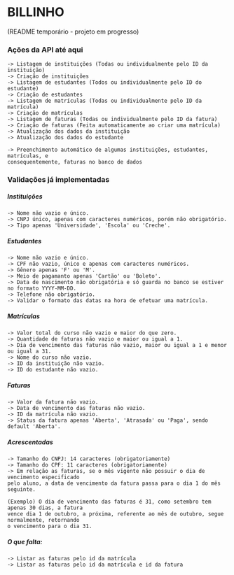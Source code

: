 # BILLINHO 

(README temporário - projeto em progresso)

### Ações da API até aqui
	-> Listagem de instituições (Todas ou individualmente pelo ID da instituição)
	-> Criação de instituições 
	-> Listagem de estudantes (Todos ou individualmente pelo ID do estudante)
	-> Criação de estudantes
	-> Listagem de matrículas (Todas ou individualmente pelo ID da matrícula)
	-> Criação de matrículas
	-> Listagem de faturas (Todas ou individualmente pelo ID da fatura)
	-> Criação de faturas (Feita automaticamente ao criar uma matrícula)
	-> Atualização dos dados da instituição
	-> Atualização dos dados do estudante

	-> Preenchimento automático de algumas instituições, estudantes, matrículas, e 
	consequentemente, faturas no banco de dados 

### Validações já implementadas
#####	Instituições
	-> Nome não vazio e único.
	-> CNPJ único, apenas com caracteres numéricos, porém não obrigatório.
	-> Tipo apenas 'Universidade', 'Escola' ou 'Creche'.

#####   Estudantes
	-> Nome não vazio e único.
	-> CPF não vazio, único e apenas com caracteres numéricos.
	-> Gênero apenas 'F' ou 'M'.
	-> Meio de pagamanto apenas 'Cartão' ou 'Boleto'.
	-> Data de nascimento não obrigatória e só guarda no banco se estiver no formato YYYY-MM-DD.
	-> Telefone não obrigatório.
	-> Validar o formato das datas na hora de efetuar uma matrícula.

#####	Matrículas
	-> Valor total do curso não vazio e maior do que zero.
	-> Quantidade de faturas não vazio e maior ou igual a 1.
	-> Dia de vencimento das faturas não vazio, maior ou igual a 1 e menor ou igual a 31. 
	-> Nome do curso não vazio.
	-> ID da instituição não vazio.
	-> ID do estudante não vazio.

#####	Faturas
	-> Valor da fatura não vazio.
	-> Data de vencimento das faturas não vazio.
	-> ID da matrícula não vazio.
	-> Status da fatura apenas 'Aberta', 'Atrasada' ou 'Paga', sendo default 'Aberta'.

#####   Acrescentadas
	-> Tamanho do CNPJ: 14 caracteres (obrigatoriamente)
	-> Tamanho do CPF: 11 caracteres (obrigatoriamente)
	-> Em relação as faturas, se o mês vigente não possuir o dia de vencimento especificado 
	pelo aluno, a data de vencimento da fatura passa para o dia 1 do mês seguinte.

	(Exemplo) O dia de vencimento das faturas é 31, como setembro tem apenas 30 dias, a fatura 
	vence dia 1 de outubro, a próxima, referente ao mês de outubro, segue normalmente, retornando 
	o vencimento para o dia 31.

#####	O que falta:
	-> Listar as faturas pelo id da matrícula
	-> Listar as faturas pelo id da matrícula e id da fatura

